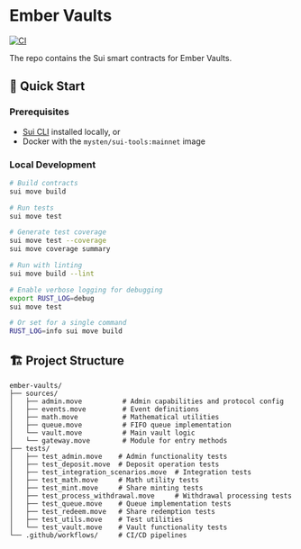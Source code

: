 # Ember Vaults

[![CI](https://github.com/fireflyprotocol/ember-vaults/actions/workflows/ci.yml/badge.svg)](https://github.com/fireflyprotocol/ember-vaults/actions/workflows/ci.yml)

The repo contains the Sui smart contracts for Ember Vaults.

## 🚀 Quick Start

### Prerequisites
- [Sui CLI](https://docs.sui.io/build/install) installed locally, or
- Docker with the `mysten/sui-tools:mainnet` image

### Local Development
```bash
# Build contracts
sui move build

# Run tests
sui move test

# Generate test coverage
sui move test --coverage
sui move coverage summary

# Run with linting
sui move build --lint

# Enable verbose logging for debugging
export RUST_LOG=debug
sui move test

# Or set for a single command
RUST_LOG=info sui move build
```

## 🏗️ Project Structure

```
ember-vaults/
├── sources/
│   ├── admin.move          # Admin capabilities and protocol config
│   ├── events.move         # Event definitions
│   ├── math.move           # Mathematical utilities
│   ├── queue.move          # FIFO queue implementation
│   └── vault.move          # Main vault logic
│   └── gateway.move        # Module for entry methods
├── tests/
│   ├── test_admin.move    # Admin functionality tests
│   ├── test_deposit.move  # Deposit operation tests
│   ├── test_integration_scenarios.move  # Integration tests
│   ├── test_math.move     # Math utility tests
│   ├── test_mint.move     # Share minting tests
│   ├── test_process_withdrawal.move     # Withdrawal processing tests
│   ├── test_queue.move    # Queue implementation tests
│   ├── test_redeem.move   # Share redemption tests
│   ├── test_utils.move    # Test utilities
│   └── test_vault.move    # Vault functionality tests
└── .github/workflows/     # CI/CD pipelines
```
